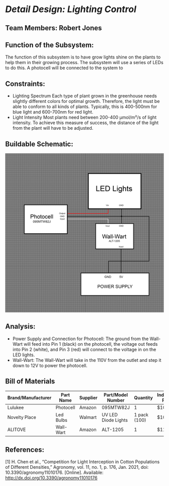 <a name="br1"></a> 

# *Detail Design: Lighting Control*
## **Team Members: Robert Jones**
## **Function of the Subsystem:**
The function of this subsystem is to have grow lights shine on the plants to help them in their growing process. The subsystem will use a series of LEDs to do this. A photocell will be connected to the system to 
## **Constraints:**
- Lighting Spectrum
	Each type of plant grown in the greenhouse needs slightly different colors for optimal growth. Therefore, the light must be able to conform to all kinds of plants. Typically, this is 400-500nm for blue light and 600-700nm for red light.
- Light Intensity
	Most plants need between 200-400 µmol/m²/s of light intensity. To achieve this measure of success, the distance of the light from the plant will have to be adjusted. 
## **Buildable Schematic:**
![Lighting Control Schematic](https://github.com/RealityHertz/Greenhouse-Project/blob/Team2-Signoff-LightingControl/Documentation/Images/CADLightingSubsystem.jpg)
## **Analysis:**
- Power Supply and Connection for Photocell:
	The ground from the Wall-Wart will feed into Pin 1 (black) on the photocell, the voltage out feeds into Pin 2 (white), and Pin 3 (red) will connect to the voltage in on the LED lights.
- Wall-Wart:
	The Wall-Wart will take in the 110V from the outlet and step it down to 12V to power the photocell.
## **Bill of Materials**
|Brand/Manufacturer|Part Name|Supplier|Part/Model Number|Quantity|Individual Price|Total|
|----|-----------|-----------|------------|--------|----------------|-----|
|Lulukee|Photocell|Amazon|095MTW82J|1|$10.99|$10.99|
|Novelty Place|Led Bulbs|Walmart|UV LED Diode Lights|1 pack (100)|$10.95|$10.95|
|ALITOVE|Wall-Wart|Amazon|ALT-1205|1|$11.99|$11.99|

## **References:**
[1]
H. Chen et al., “Competition for Light Interception in Cotton Populations of Different Densities,” Agronomy, vol. 11, no. 1, p. 176, Jan. 2021, doi: 10.3390/agronomy11010176. [Online]. Available: http://dx.doi.org/10.3390/agronomy11010176
